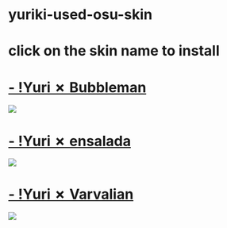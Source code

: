 # yuriki-used-osu-skin
# click on the skin name to install
# [- !Yuri ✗ Bubbleman](https://yurikiosu.s-ul.eu/MpXKViDo)
![](https://osu.ppy.sh/ss/13482924/c0c9)

# [- !Yuri ✗ ensalada](https://joofixd.s-ul.eu/JApkCq2x)
![](https://osu.ppy.sh/ss/13482917/894f)

# [- !Yuri ✗ Varvalian](https://joofixd.s-ul.eu/1ID048e5)
![](https://osu.ppy.sh/ss/13482922/3b77)
